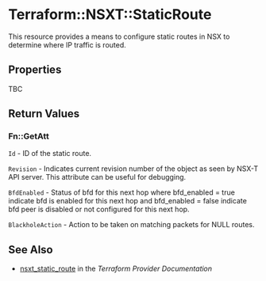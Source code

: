 # Terraform::NSXT::StaticRoute

This resource provides a means to configure static routes in NSX to determine where IP traffic is routed.

## Properties

TBC

## Return Values

### Fn::GetAtt

`Id` - ID of the static route.

`Revision` - Indicates current revision number of the object as seen by NSX-T API server. This attribute can be useful for debugging.

`BfdEnabled` - Status of bfd for this next hop where bfd_enabled = true indicate bfd is enabled for this next hop and bfd_enabled = false indicate bfd peer is disabled or not configured for this next hop.

`BlackholeAction` - Action to be taken on matching packets for NULL routes.

## See Also

* [nsxt_static_route](https://www.terraform.io/docs/providers/nsxt/r/static_route.html) in the _Terraform Provider Documentation_